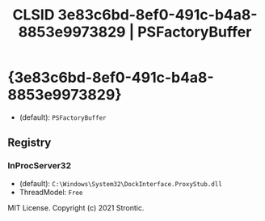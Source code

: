 ﻿---
title: "CLSID 3e83c6bd-8ef0-491c-b4a8-8853e9973829 | PSFactoryBuffer"
excerpt: What is COM-Object CLSID 3e83c6bd-8ef0-491c-b4a8-8853e9973829?
---

# {3e83c6bd-8ef0-491c-b4a8-8853e9973829}

* (default): `PSFactoryBuffer`

## Registry


### InProcServer32

* (default): `C:\Windows\System32\DockInterface.ProxyStub.dll`
* ThreadModel: `Free`

MIT License. Copyright (c) 2021 Strontic.


